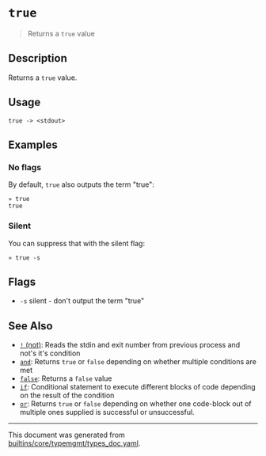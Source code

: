 # `true`

> Returns a `true` value

## Description

Returns a `true` value.

## Usage

```
true -> <stdout>
```

## Examples

### No flags

By default, `true` also outputs the term "true":

```
» true
true
```

### Silent

You can suppress that with the silent flag:

```
» true -s
```

## Flags

* `-s`
    silent - don't output the term "true"

## See Also

* [`!` (not)](../commands/not-func.md):
  Reads the stdin and exit number from previous process and not's it's condition
* [`and`](../commands/and.md):
  Returns `true` or `false` depending on whether multiple conditions are met
* [`false`](../commands/false.md):
  Returns a `false` value
* [`if`](../commands/if.md):
  Conditional statement to execute different blocks of code depending on the result of the condition
* [`or`](../commands/or.md):
  Returns `true` or `false` depending on whether one code-block out of multiple ones supplied is successful or unsuccessful.

<hr/>

This document was generated from [builtins/core/typemgmt/types_doc.yaml](https://github.com/lmorg/murex/blob/master/builtins/core/typemgmt/types_doc.yaml).